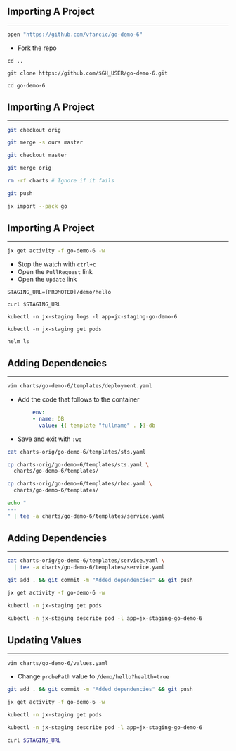## Importing A Project

---

```bash
open "https://github.com/vfarcic/go-demo-6"
```

* Fork the repo

```
cd ..

git clone https://github.com/$GH_USER/go-demo-6.git

cd go-demo-6
```


## Importing A Project

---

```bash
git checkout orig

git merge -s ours master

git checkout master

git merge orig

rm -rf charts # Ignore if it fails

git push

jx import --pack go
```


## Importing A Project

---

```bash
jx get activity -f go-demo-6 -w
```

* Stop the watch with `ctrl+c`
* Open the `PullRequest` link
* Open the `Update` link

```
STAGING_URL=[PROMOTED]/demo/hello

curl $STAGING_URL

kubectl -n jx-staging logs -l app=jx-staging-go-demo-6

kubectl -n jx-staging get pods

helm ls
```


## Adding Dependencies

---

```bash
vim charts/go-demo-6/templates/deployment.yaml
```

* Add the code that follows to the container

```yaml
        env:
        - name: DB
          value: {{ template "fullname" . }}-db
```

* Save and exit with `:wq`

```bash
cat charts-orig/go-demo-6/templates/sts.yaml

cp charts-orig/go-demo-6/templates/sts.yaml \
  charts/go-demo-6/templates/

cp charts-orig/go-demo-6/templates/rbac.yaml \
  charts/go-demo-6/templates/

echo "
---
" | tee -a charts/go-demo-6/templates/service.yaml
```


## Adding Dependencies

---

```bash
cat charts-orig/go-demo-6/templates/service.yaml \
  | tee -a charts/go-demo-6/templates/service.yaml

git add . && git commit -m "Added dependencies" && git push

jx get activity -f go-demo-6 -w

kubectl -n jx-staging get pods

kubectl -n jx-staging describe pod -l app=jx-staging-go-demo-6
```


## Updating Values

---

```bash
vim charts/go-demo-6/values.yaml
```

* Change `probePath` value to `/demo/hello?health=true`

```bash
git add . && git commit -m "Added dependencies" && git push

jx get activity -f go-demo-6 -w

kubectl -n jx-staging get pods

kubectl -n jx-staging describe pod -l app=jx-staging-go-demo-6

curl $STAGING_URL
```
